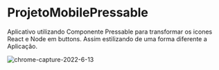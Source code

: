 # ProjetoMobilePressable

Aplicativo utilizando Componente Pressable para transformar os icones React e Node em buttons. Assim estilizando de uma forma diferente a Aplicação.

![chrome-capture-2022-6-13](https://user-images.githubusercontent.com/106246945/178644703-160364b9-b089-4f4b-908b-324a22cae2a5.gif)

